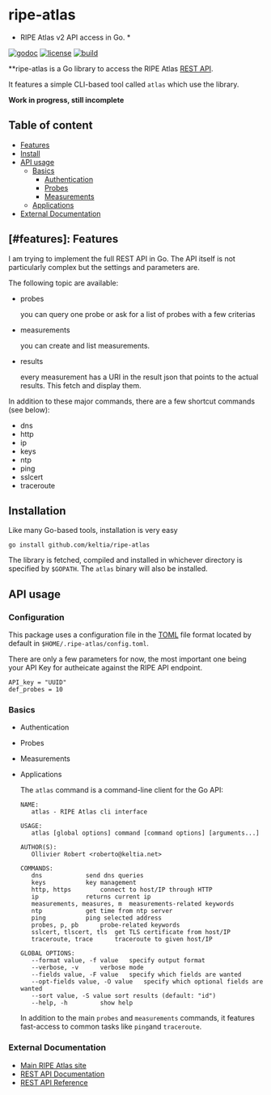 # ripe-atlas

* RIPE Atlas v2 API access in Go. *

[![godoc](https://img.shields.io/badge/godoc-reference-blue.svg?style=flat)](https://godoc.org/github.com/keltia/ripe-atlas/atlas) [![license](https://img.shields.io/badge/license-MIT-red.svg?style=flat)](https://raw.githubusercontent.com/keltia/ripe-atlas/master/LICENSE) [![build](https://img.shields.io/travis/keltia/ripe-atlas.svg?style=flat)](https://travis-ci.org/ant0ine/ripe-atlas)

**ripe-atlas is a Go library to access the RIPE Atlas [REST API](https://atlas.ripe.net/docs/api/v2/manual/).

It features a simple CLI-based tool called `atlas` which use the library.

**Work in progress, still incomplete**

## Table of content
 
- [Features](#features)
- [Install](#install)
- [API usage](#api-usage)
  - [Basics](#basics)
      - [Authentication](#auth)
	  - [Probes](#probes)
	  - [Measurements](#measurements)
  - [Applications](#applications)
- [External Documentation](#external-documentation)

## [#features]: Features

I am trying to implement the full REST API in Go.  The API itself is not particularly complex but the settings and parameters are.

The following topic are available:

- probes

  you can query one probe or ask for a list of probes with a few criterias
  
- measurements

  you can create and list measurements.
  
- results

  every measurement has a URI in the result json that points to the actual results. This fetch and display them. 

In addition to these major commands, there are a few shortcut commands (see below):

- dns
- http
- ip
- keys
- ntp
- ping
- sslcert
- traceroute

## Installation

  Like many Go-based tools, installation is very easy
  
    go install github.com/keltia/ripe-atlas
  
  The library is fetched, compiled and installed in whichever directory is specified by `$GOPATH`.  The `atlas` binary will also be installed. 

## API usage

### Configuration

This package uses a configuration file in the [TOML](https://github.com/naoina/toml) file format located by default in `$HOME/.ripe-atlas/config.toml`.

There are only a few parameters for now, the most important one being your API Key for autheicate against the RIPE API endpoint.

    API_key = "UUID"
    def_probes = 10

### Basics

- Authentication
- Probes
- Measurements
- Applications

  The `atlas` command is a command-line client for the Go API:
  
  ```
  NAME:
     atlas - RIPE Atlas cli interface
  
  USAGE:
     atlas [global options] command [command options] [arguments...]
  
  AUTHOR(S):
     Ollivier Robert <roberto@keltia.net>
  
  COMMANDS:
     dns			send dns queries
     keys           key management
     http, https		connect to host/IP through HTTP
     ip				returns current ip
     measurements, measures, m	measurements-related keywords
     ntp			get time from ntp server
     ping			ping selected address
     probes, p, pb		probe-related keywords
     sslcert, tlscert, tls	get TLS certificate from host/IP
     traceroute, trace		traceroute to given host/IP

  GLOBAL OPTIONS:
     --format value, -f value	specify output format
     --verbose, -v		verbose mode
     --fields value, -F value	specify which fields are wanted
     --opt-fields value, -O value	specify which optional fields are wanted
     --sort value, -S value	sort results (default: "id")
     --help, -h			show help
  ```
  
  In addition to the main `probes` and `measurements` commands, it features fast-access to common tasks like `ping`and `traceroute`.

### External Documentation

  - [Main RIPE Atlas site](https://atlas.ripe.net/)
  - [REST API Documentation](https://atlas.ripe.net/docs/api/v2/manual/)
  - [REST API Reference](https://atlas.ripe.net/docs/api/v2/reference/)
  